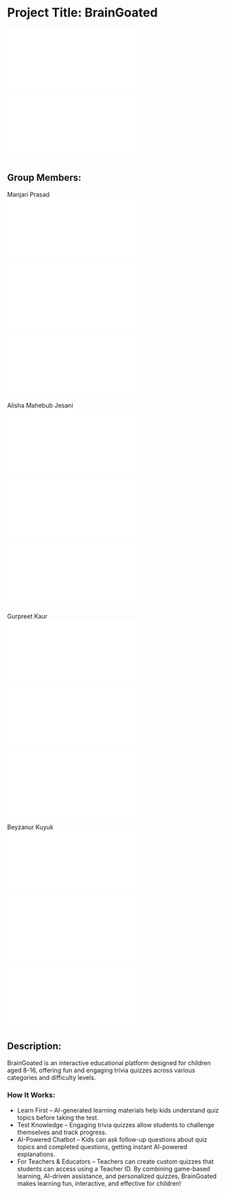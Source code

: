 # Project Title: BrainGoated
![Link to the project planning report](docs/ProjectPlanningReport_Group11.pdf)
![Link to the project proposal report](docs/ProjectProposalReport_Group11.pdf)

## Group Members: 
Manjari Prasad  
![Link to Manjari's Milestone 1 Report AI usage declaration form](docs/M1_Report_AI_Declaration_Manjari_Prasad_Seeja_301587588.pdf)
![Link to Manjari's Milestone 1 Video AI usage declaration form](docs/M1_Video_AI_Declaration_Manjari_Prasad_Seeja_301587588.pdf)
![Link to Manjari's Milestone 0 AI usage declaration form](docs/M0_AI_Declaration_Manjari_Prasad_Seeja_301587588.pdf)

Alisha Mahebub Jesani  
![Link to Alisha's Milestone 0 AI usage declaration form](docs/M0_AI_Disclosure_Alisha_Mahebub_Jesani_301591998.pdf)
![Link to Alisha's Milestone 0 AI usage declaration form](docs/M0_AI_Disclosure_Alisha_Mahebub_Jesani_301591998.pdf)
![Link to Alisha's Milestone 0 AI usage declaration form](docs/M0_AI_Disclosure_Alisha_Mahebub_Jesani_301591998.pdf)

Gurpreet Kaur  
![Link to Gurpreet's Milestone 0 AI usage declaration form](docs/M0_AI_Disclosure_Gupreet_Kaur_301575453.pdf)
![Link to Gurpreet's Milestone 0 AI usage declaration form](docs/M0_AI_Disclosure_Gupreet_Kaur_301575453.pdf)
![Link to Gurpreet's Milestone 0 AI usage declaration form](docs/M0_AI_Disclosure_Gupreet_Kaur_301575453.pdf)

Beyzanur Kuyuk  
![Link to Beyzanur's Milestone 1 Report AI usage declaration form](docs/M1_Report_AI_Declaration_Beyzanur_Kuyuk_301591586.pdf)
![Link to Beyzanur's Milestone 1 Video AI usage declaration form](docs/M1_Video_AI_Declaration_Beyzanur_Kuyuk_301591586.pdf)
![Link to Beyzanur's Milestone 0 AI usage declaration form](docs/M0_AI_Declaration_Beyzanur_Kuyuk_301591586.pdf)

## Description:
BrainGoated is an interactive educational platform designed for children aged 8-16, offering fun and engaging trivia quizzes across various categories and difficulty levels.
### How It Works:
- Learn First – AI-generated learning materials help kids understand quiz topics before taking the test.
- Test Knowledge – Engaging trivia quizzes allow students to challenge themselves and track progress.
- AI-Powered Chatbot – Kids can ask follow-up questions about quiz topics and completed questions, getting instant AI-powered explanations.
- For Teachers & Educators – Teachers can create custom quizzes that students can access using a Teacher ID.
By combining game-based learning, AI-driven assistance, and personalized quizzes, BrainGoated makes learning fun, interactive, and effective for children! 
